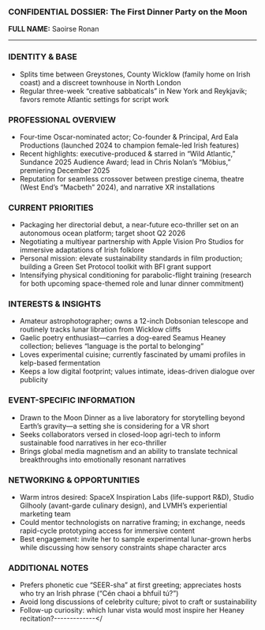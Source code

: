 ### CONFIDENTIAL DOSSIER: The First Dinner Party on the Moon

**FULL NAME:** Saoirse Ronan

---
### IDENTITY & BASE
- Splits time between Greystones, County Wicklow (family home on Irish coast) and a discreet townhouse in North London
- Regular three-week “creative sabbaticals” in New York and Reykjavik; favors remote Atlantic settings for script work

### PROFESSIONAL OVERVIEW
- Four-time Oscar-nominated actor; Co-founder & Principal, Ard Eala Productions (launched 2024 to champion female-led Irish features)
- Recent highlights: executive-produced & starred in “Wild Atlantic,” Sundance 2025 Audience Award; lead in Chris Nolan’s “Möbius,” premiering December 2025
- Reputation for seamless crossover between prestige cinema, theatre (West End’s “Macbeth” 2024), and narrative XR installations

### CURRENT PRIORITIES
- Packaging her directorial debut, a near-future eco-thriller set on an autonomous ocean platform; target shoot Q2 2026
- Negotiating a multiyear partnership with Apple Vision Pro Studios for immersive adaptations of Irish folklore
- Personal mission: elevate sustainability standards in film production; building a Green Set Protocol toolkit with BFI grant support
- Intensifying physical conditioning for parabolic-flight training (research for both upcoming space-themed role and lunar dinner commitment)

### INTERESTS & INSIGHTS
- Amateur astrophotographer; owns a 12-inch Dobsonian telescope and routinely tracks lunar libration from Wicklow cliffs
- Gaelic poetry enthusiast—carries a dog-eared Seamus Heaney collection; believes “language is the portal to belonging”
- Loves experimental cuisine; currently fascinated by umami profiles in kelp-based fermentation
- Keeps a low digital footprint; values intimate, ideas-driven dialogue over publicity

### EVENT-SPECIFIC INFORMATION
- Drawn to the Moon Dinner as a live laboratory for storytelling beyond Earth’s gravity—a setting she is considering for a VR short
- Seeks collaborators versed in closed-loop agri-tech to inform sustainable food narratives in her eco-thriller
- Brings global media magnetism and an ability to translate technical breakthroughs into emotionally resonant narratives

### NETWORKING & OPPORTUNITIES
- Warm intros desired: SpaceX Inspiration Labs (life-support R&D), Studio Gilhooly (avant-garde culinary design), and LVMH’s experiential marketing team
- Could mentor technologists on narrative framing; in exchange, needs rapid-cycle prototyping access for immersive content
- Best engagement: invite her to sample experimental lunar-grown herbs while discussing how sensory constraints shape character arcs

### ADDITIONAL NOTES
- Prefers phonetic cue “SEER-sha” at first greeting; appreciates hosts who try an Irish phrase (“Cén chaoi a bhfuil tú?”)
- Avoid long discussions of celebrity culture; pivot to craft or sustainability
- Follow-up curiosity: which lunar vista would most inspire her Heaney recitation?-------------</